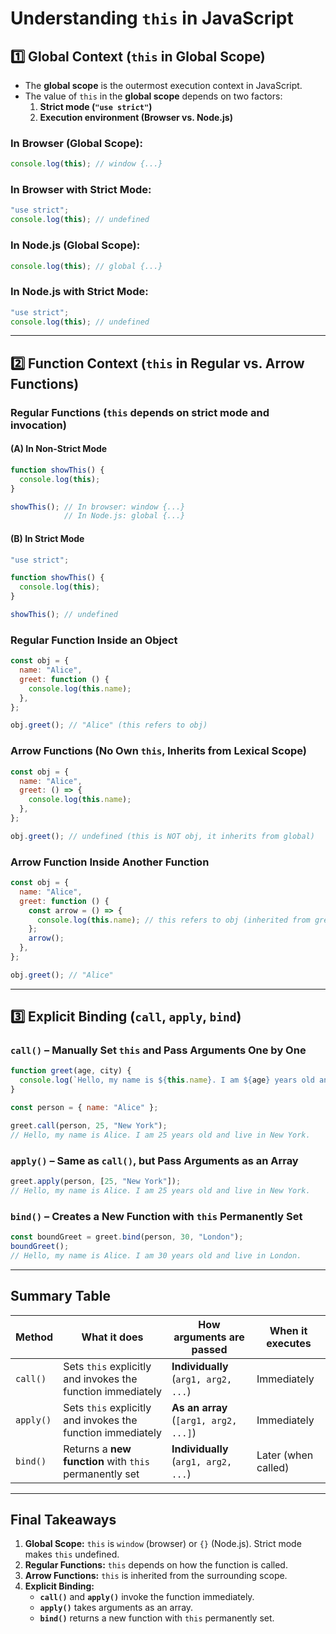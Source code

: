 # Understanding `this` in JavaScript

## **1️⃣ Global Context (`this` in Global Scope)**
- The **global scope** is the outermost execution context in JavaScript.
- The value of `this` in the **global scope** depends on two factors:
  1. **Strict mode (`"use strict"`)**
  2. **Execution environment (Browser vs. Node.js)**

### **In Browser (Global Scope):**
```js
console.log(this); // window {...}
```

### **In Browser with Strict Mode:**
```js
"use strict";
console.log(this); // undefined
```

### **In Node.js (Global Scope):**
```js
console.log(this); // global {...}
```

### **In Node.js with Strict Mode:**
```js
"use strict";
console.log(this); // undefined
```

---

## **2️⃣ Function Context (`this` in Regular vs. Arrow Functions)**

### **Regular Functions (`this` depends on strict mode and invocation)**

#### **(A) In Non-Strict Mode**
```js
function showThis() {
  console.log(this);
}

showThis(); // In browser: window {...}
            // In Node.js: global {...}
```

#### **(B) In Strict Mode**
```js
"use strict";

function showThis() {
  console.log(this);
}

showThis(); // undefined
```

### **Regular Function Inside an Object**
```js
const obj = {
  name: "Alice",
  greet: function () {
    console.log(this.name);
  },
};

obj.greet(); // "Alice" (this refers to obj)
```

### **Arrow Functions (No Own `this`, Inherits from Lexical Scope)**
```js
const obj = {
  name: "Alice",
  greet: () => {
    console.log(this.name);
  },
};

obj.greet(); // undefined (this is NOT obj, it inherits from global)
```

### **Arrow Function Inside Another Function**
```js
const obj = {
  name: "Alice",
  greet: function () {
    const arrow = () => {
      console.log(this.name); // this refers to obj (inherited from greet)
    };
    arrow();
  },
};

obj.greet(); // "Alice"
```

---

## **3️⃣ Explicit Binding (`call`, `apply`, `bind`)**

### **`call()` – Manually Set `this` and Pass Arguments One by One**
```js
function greet(age, city) {
  console.log(`Hello, my name is ${this.name}. I am ${age} years old and live in ${city}.`);
}

const person = { name: "Alice" };

greet.call(person, 25, "New York");
// Hello, my name is Alice. I am 25 years old and live in New York.
```

### **`apply()` – Same as `call()`, but Pass Arguments as an Array**
```js
greet.apply(person, [25, "New York"]);
// Hello, my name is Alice. I am 25 years old and live in New York.
```

### **`bind()` – Creates a New Function with `this` Permanently Set**
```js
const boundGreet = greet.bind(person, 30, "London");
boundGreet();  
// Hello, my name is Alice. I am 30 years old and live in London.
```

---

## **Summary Table**
| Method  | What it does  | How arguments are passed | When it executes |
|---------|-------------|-------------------|------------------|
| `call()`  | Sets `this` explicitly and invokes the function immediately | **Individually** (`arg1, arg2, ...`) | Immediately |
| `apply()` | Sets `this` explicitly and invokes the function immediately | **As an array** (`[arg1, arg2, ...]`) | Immediately |
| `bind()`  | Returns a **new function** with `this` permanently set | **Individually** (`arg1, arg2, ...`) | Later (when called) |

---

## **Final Takeaways**
1. **Global Scope:** `this` is `window` (browser) or `{}` (Node.js). Strict mode makes `this` undefined.
2. **Regular Functions:** `this` depends on how the function is called.
3. **Arrow Functions:** `this` is inherited from the surrounding scope.
4. **Explicit Binding:**
   - **`call()`** and **`apply()`** invoke the function immediately.
   - **`apply()`** takes arguments as an array.
   - **`bind()`** returns a new function with `this` permanently set.